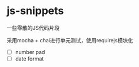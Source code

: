 js-snippets
===========

一些零散的JS代码片段

采用mocha + chai进行单元测试，使用requirejs模块化

* [ ] number pad
* [ ] date format
